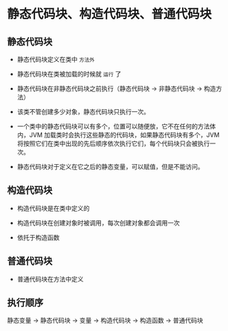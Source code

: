 # 静态代码块、构造代码块、普通代码块

## 静态代码块

* 静态代码块定义在类中 `方法外`

* 静态代码块在类被加载的时候就 `运行` 了

* 静态代码块在非静态代码块之前执行（静态代码块 -> 非静态代码块 -> 构造方法）

* 该类不管创建多少对象，静态代码块只执行一次。

* 一个类中的静态代码块可以有多个，位置可以随便放，它不在任何的方法体内，JVM 加载类时会执行这些静态的代码块，如果静态代码块有多个，JVM 将按照它们在类中出现的先后顺序依次执行它们，每个代码块只会被执行一次。

* 静态代码块对于定义在它之后的静态变量，可以赋值，但是不能访问。

## 构造代码块

* 构造代码块是在类中定义的

* 构造代码块在创建对象时被调用，每次创建对象都会调用一次

* 依托于构造函数

## 普通代码块

* 普通代码块在方法中定义

## 执行顺序

静态变量 -> 静态代码块 -> 变量 -> 构造代码块 -> 构造函数 -> 普通代码块
